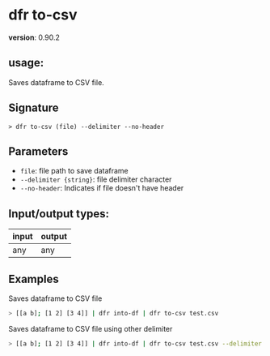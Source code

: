 # dfr to-csv

**version**: 0.90.2

## **usage**:

Saves dataframe to CSV file.

## Signature

`> dfr to-csv (file) --delimiter --no-header`

## Parameters

- `file`: file path to save dataframe
- `--delimiter {string}`: file delimiter character
- `--no-header`: Indicates if file doesn't have header

## Input/output types:

| input | output |
| ----- | ------ |
| any   | any    |

## Examples

Saves dataframe to CSV file

```bash
> [[a b]; [1 2] [3 4]] | dfr into-df | dfr to-csv test.csv
```

Saves dataframe to CSV file using other delimiter

```bash
> [[a b]; [1 2] [3 4]] | dfr into-df | dfr to-csv test.csv --delimiter '|'
```
